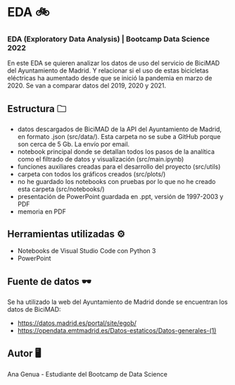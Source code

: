 # EDA 🚲

### EDA (Exploratory Data Analysis) | Bootcamp Data Science 2022
En este EDA se quieren analizar los datos de uso del servicio de BiciMAD del Ayuntamiento de Madrid. Y relacionar si el uso de estas bicicletas eléctricas ha aumentado desde que se inició la pandemia en marzo de 2020. Se van a comparar datos del 2019, 2020 y 2021.

## Estructura 🗀
- datos descargados de BiciMAD de la API del Ayuntamiento de Madrid, en formato .json (src/data/). Esta carpeta no se sube a GitHub porque son cerca de 5 Gb. La envío por email.
- notebook principal donde se detallan todos los pasos de la analítica como el filtrado de datos y visualización (src/main.ipynb)
- funciones auxiliares creadas para el desarrollo del proyecto (src/utils)
- carpeta con todos los gráficos creados (src/plots/)
- no he guardado los notebooks con pruebas por lo que no he creado esta carpeta (src/notebooks/)
- presentación de PowerPoint guardada en .ppt, versión de 1997-2003 y PDF
- memoria en PDF

## Herramientas utilizadas ⚙
- Notebooks de Visual Studio Code con Python 3
- PowerPoint

## Fuente de datos 🕶
Se ha utilizado la web del Ayuntamiento de Madrid donde se encuentran los datos de BiciMAD:
- https://datos.madrid.es/portal/site/egob/
- https://opendata.emtmadrid.es/Datos-estaticos/Datos-generales-(1)

## Autor 🖥
Ana Genua - Estudiante del Bootcamp de Data Science
